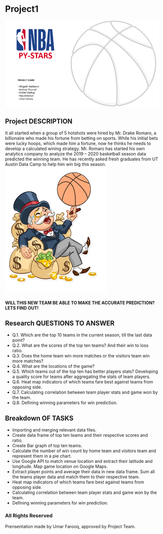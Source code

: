 # Project1

![icon](Images/1.PNG)

## Project DESCRIPTION

It all started when a group of 5 hotshots were hired by Mr. Drake Romaro, a billionaire who made his fortune from betting on sports. While his initial bets were lucky hoops, which made him a fortune, now he thinks he needs to develop a calculated wining strategy.
Mr. Romaro has started his own analytics company to analyze the 2019 – 2020 basketball season data predicted the winning team. He has recently asked fresh graduates from UT Austin Data Camp to help him win big this season.
![icon](Images/2.PNG)

#### WILL THIS NEW TEAM BE ABLE TO MAKE THE ACCURATE PREDICTION? LETS FIND OUT!

## Research QUESTIONS TO ANSWER

* Q.1. Which are the top 10 teams in the current season, till the last data point?
* Q.2. What are the scores of the top ten teams? And their win to loss ratio.
* Q.3. Does the home team win more matches or the visitors team win more matches?
* Q.4. What are the locations of the game?
* Q.5. Which teams out of the top ten has better players stats? Developing a quality score for teams after aggregating the stats of team players.
* Q.6. Heat map indicators of which teams fare best against teams from opposing side.
* Q.7. Calculating correlation between team player stats and game won by the team.
* Q.8. Defining winning parameters for win prediction.

## Breakdown OF TASKS

* Importing and merging relevant data files.
* Create data frame of top ten teams and their respective scores and ratio.
* Create Bar graph of top ten teams.
* Calculate the number of win count by home team and visitors team and represent them in a pie chart.
* Use Google API to match venue location and extract their latitude and longitude. Map game location on Google Maps.
* Extract player points and average their data in new data frame. Sum all the teams player data and match them to their respective team.
* Heat map indicators of which teams fare best against teams from opposing side. 
* Calculating correlation between team player stats and game won by the team.
* Defining winning parameters for win prediction.





### All Rights Reserved
Prensentation made by Umar Farooq, approved by Project Team.





